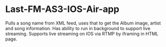 Last-FM-AS3-IOS-Air-app
=======================

Pulls a song name from XML feed, uses that to get the Album image, artist and song information.
Has ability to run in background to support live streaming.
Supports live streaming on IOS via RTMP by iframing in HTML page.
